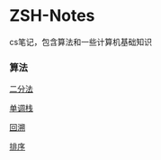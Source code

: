 # ZSH-Notes
cs笔记，包含算法和一些计算机基础知识

### 算法

[二分法](https://github.com/zhongshanhao/ZSH-Notes/tree/master/algorithm/二分法.md)

[单调栈](https://github.com/zhongshanhao/ZSH-Notes/tree/master/algorithm/单调栈.md)

[回溯](https://github.com/zhongshanhao/ZSH-Notes/tree/master/algorithm/回溯.md)

[排序](https://github.com/zhongshanhao/ZSH-Notes/tree/master/algorithm/排序.md)